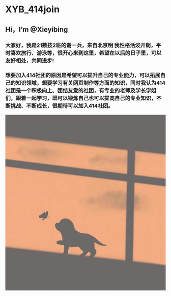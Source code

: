 # XYB_414join
## Hi，I’m @Xieyibing
### 大家好，我是21数技2班的谢一兵，来自北京明 我性格活泼开朗，平时喜欢旅行、游泳等，很开心来到这里，希望在以后的日子里，可以友好相处，共同进步!
### 想要加入414社团的原因是希望可以提升自己的专业能力，可以拓展自己的知识领域，想要学习有关网页制作等方面的知识，同时我认为414社团是一个积极向上、团结友爱的社团，有专业的老师及学长学姐们，跟着一起学习，既可以锻炼自己也可以提高自己的专业知识，不断挑战、不断成长，很期待可以加入414社团。
![我最喜欢的照片](https://github.com/Xieyibing/XYB_414join/blob/main/1111.jpg?raw=true)

